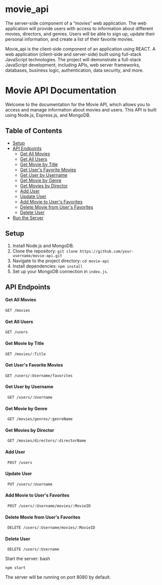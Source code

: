 # movie_api
 
The server-side component of a “movies” web application. The web application will provide users with access to information about different movies, directors, and genres. Users will be able to sign up, update their personal information, and create a list of their favorite movies.

Movie_api is the client-side component of an application using REACT. A web application (client-side and server-side) built using full-stack JavaScript technologies. The project will demonstrate a full-stack JavaScript development, including APIs, web server frameworks, databases, business logic, authentication, data security, and more. 

# Movie API Documentation

Welcome to the documentation for the Movie API, which allows you to access and manage information about movies and users. This API is built using Node.js, Express.js, and MongoDB.

## Table of Contents

- [Setup](#setup)
- [API Endpoints](#api-endpoints)
  - [Get All Movies](#get-all-movies)
  - [Get All Users](#get-all-users)
  - [Get Movie by Title](#get-movie-by-title)
  - [Get User's Favorite Movies](#get-users-favorite-movies)
  - [Get User by Username](#get-user-by-username)
  - [Get Movie by Genre](#get-movie-by-genre)
  - [Get Movies by Director](#get-movies-by-director)
  - [Add User](#add-user)
  - [Update User](#update-user)
  - [Add Movie to User's Favorites](#add-movie-to-users-favorites)
  - [Delete Movie from User's Favorites](#delete-movie-from-users-favorites)
  - [Delete User](#delete-user)
- [Run the Server](#run-the-server)

## Setup

1. Install Node.js and MongoDB.
2. Clone the repository: `git clone https://github.com/your-username/movie-api.git`
3. Navigate to the project directory: `cd movie-api`
4. Install dependencies: `npm install`
5. Set up your MongoDB connection in `index.js`.

## API Endpoints
#### Get All Movies
```
GET /movies  
```

#### Get All Users
```
GET /users
```


#### Get Movie by Title
```
GET /movies/:Title
```

#### Get User's Favorite Movies
```
GET /users/:Username/favorites
 ```

#### Get User by Username
```
 GET /users/:Username
 ```

#### Get Movie by Genre
```
 GET /movies/genres/:genreName
 ```

#### Get Movies by Director
```
 GET /movies/directors/:directorName
```
#### Add User
```
 POST /users
 ```

#### Update User
```
 PUT /users/:Username
 ```

#### Add Movie to User's Favorites
``` 
 POST /users/:Username/movies/:MovieID
```
 
#### Delete Movie from User's Favorites
```
 DELETE /users/:Username/movies/:MovieID
 ```

#### Delete User
```
 DELETE /users/:Username
```
 
Start the server:
 bash
 
```
npm start
```

The server will be running on port 8080 by default.

